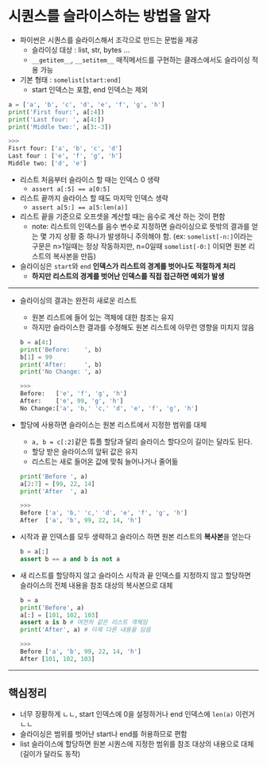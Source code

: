 

# 시퀀스를 슬라이스하는 방법을 알자

- 파이썬은 시퀀스를 슬라이스해서 조각으로 만드는 문법을 제공
  - 슬라이싱 대상 : list, str, bytes ...
  - `__getitem__`, `__setitem__` 매직메서드를 구현하는 클래스에서도 슬라이싱 적용 가능
- 기본 형태 : `somelist[start:end]`
  - start 인덱스는 포함, end 인덱스는 제외

```python
a = ['a', 'b', 'c', 'd', 'e', 'f', 'g', 'h']
print('First four:', a[:4])
print('Last four: ', a[4:])
print('Middle two:', a[3:-3])

>>>
Fisrt four: ['a', 'b', 'c', 'd']
Last four : ['e', 'f', 'g', 'h']
Middle two: ['d', 'e']
```

- 리스트 처음부터 슬라이스 할 때는 인덱스 0 생략
  - `assert a[:5] == a[0:5]`
- 리스트 끝까지 슬라이스 할 때도 마지막 인덱스 생략
  - `assert a[5:] == a[5:len(a)]`
- 리스트 끝을 기준으로 오프셋을 계산할 때는 음수로 계산 하는 것이 편함
  - note: 리스트의 인덱스를 음수 변수로 지정하면 슬라이싱으로 뜻밖의 결과를 얻는 몇 가지 상황 중 하나가 발생하니 주의해야 함. (ex: `somelist[-n:]`이라는 구문은 n>1일때는 정상 작동하지만, n=0일때 `somelist[-0:]` 이되면 원본 리스트의 복사본을 만듬)
- 슬라이싱은 `start`와 `end` **인덱스가 리스트의 경계를 벗어나도 적절하게 처리**
  - **하지만 리스트의 경계를 벗어난 인덱스를 직접 접근하면 예외가 발생**

---

- 슬라이싱의 결과는 완전히 새로운 리스트
  - 원본 리스트에 들어 있는 객체에 대한 참조는 유지
  - 하지만 슬라이스한 결과를 수정해도 원본 리스트에 아무런 영향을 미치지 않음
  ```python
  b = a[4:]
  print('Before:    ', b)
  b[1] = 99
  print('After:     ', b)
  print('No Change: ', a)

  >>>
  Before:   ['e', 'f', 'g', 'h']
  After:    ['e', 99, 'g', 'h']
  No Change:['a', 'b,' 'c,' 'd', 'e', 'f', 'g', 'h']
  ```

- 할당에 사용하면 슬라이스는 원본 리스트에서 지정한 범위를 대체
  - `a, b = c[:2]`같은 튜플 할당과 달리 슬라이스 할다으이 길이는 달라도 된다.
  - 할당 받은 슬라이스의 앞뒤 값은 유지
  - 리스트는 새로 들어온 값에 맞춰 늘어나거나 줄어듦
  ```python
  print('Before ', a)
  a[2:7] = [99, 22, 14]
  print('After  ', a)

  >>>
  Before ['a', 'b,' 'c,' 'd', 'e', 'f', 'g', 'h']
  After  ['a', 'b', 99, 22, 14, 'h']
  ```

- 시작과 끝 인덱스를 모두 생략하고 슬라이스 하면 원본 리스트의 **복사본**을 얻는다

  ```python
  b = a[:]
  assert b == a and b is not a
  ```

- 새 리스트를 할당하지 않고 슬라이스 시작과 끝 인덱스를 지정하지 않고 할당하면 슬라이스의 전체 내용을 참조 대상의 복사본으로 대체
  ```python
  b = a
  print('Before', a)
  a[:] = [101, 102, 103]
  assert a is b # 여전히 같은 리스트 객체임
  print('After', a) # 이제 다른 내용을 담음

  >>>
  Before ['a', 'b', 99, 22, 14, 'h']
  After [101, 102, 103]
  ```

---

## 핵심정리
- 너무 장황하게 ㄴㄴ, start 인덱스에 0을 설정하거나 end 인덱스에 `len(a)` 이런거 ㄴㄴ
- 슬라이싱은 범위를 벗어난 start나 end를 허용하므로 편함
- list 슬라이스에 할당하면 원본 시퀀스에 지정한 범위를 참조 대상의 내용으로 대체 (길이가 달라도 동작)
